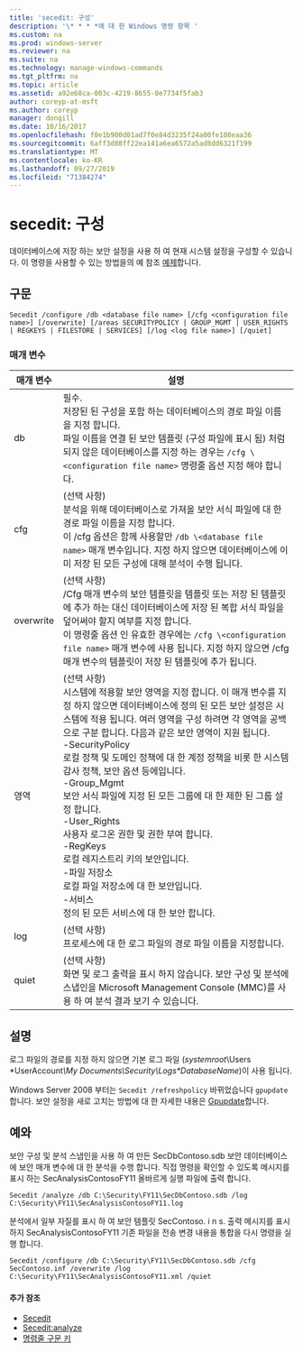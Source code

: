 ```yaml
---
title: 'secedit: 구성'
description: '\* * * *에 대 한 Windows 명령 항목 '
ms.custom: na
ms.prod: windows-server
ms.reviewer: na
ms.suite: na
ms.technology: manage-windows-commands
ms.tgt_pltfrm: na
ms.topic: article
ms.assetid: a92e68ca-003c-4219-8655-0e7734f5fab3
author: coreyp-at-msft
ms.author: coreyp
manager: dongill
ms.date: 10/16/2017
ms.openlocfilehash: f0e1b900d01ad7f0e84d3235f24a00fe108eaa36
ms.sourcegitcommit: 6aff3d88ff22ea141a6ea6572a5ad8dd6321f199
ms.translationtype: MT
ms.contentlocale: ko-KR
ms.lasthandoff: 09/27/2019
ms.locfileid: "71384274"
---
```

# <a name="seceditconfigure"></a>secedit: 구성



데이터베이스에 저장 하는 보안 설정을 사용 하 여 현재 시스템 설정을 구성할 수 있습니다. 이 명령을 사용할 수 있는 방법을의 예 참조 [예제](#BKMK_Examples)합니다.

## <a name="syntax"></a>구문

```
Secedit /configure /db <database file name> [/cfg <configuration file name>] [/overwrite] [/areas SECURITYPOLICY | GROUP_MGMT | USER_RIGHTS | REGKEYS | FILESTORE | SERVICES] [/log <log file name>] [/quiet]
```

### <a name="parameters"></a>매개 변수

|매개 변수|설명|
|---------|-----------|
|db|필수.</br>저장된 된 구성을 포함 하는 데이터베이스의 경로 파일 이름을 지정 합니다.</br>파일 이름을 연결 된 보안 템플릿 (구성 파일에 표시 됨) 처럼 되지 않은 데이터베이스를 지정 하는 경우는 `/cfg \<configuration file name>` 명령줄 옵션 지정 해야 합니다.|
|cfg|(선택 사항)</br>분석을 위해 데이터베이스로 가져올 보안 서식 파일에 대 한 경로 파일 이름을 지정 합니다.</br>이 /cfg 옵션은 함께 사용할만 `/db \<database file name>` 매개 변수입니다. 지정 하지 않으면 데이터베이스에 이미 저장 된 모든 구성에 대해 분석이 수행 됩니다.|
|overwrite|(선택 사항)</br>/Cfg 매개 변수의 보안 템플릿을 템플릿 또는 저장 된 템플릿에 추가 하는 대신 데이터베이스에 저장 된 복합 서식 파일을 덮어써야 할지 여부를 지정 합니다.</br>이 명령줄 옵션 인 유효한 경우에는 `/cfg \<configuration file name>` 매개 변수에 사용 됩니다. 지정 하지 않으면 /cfg 매개 변수의 템플릿이 저장 된 템플릿에 추가 됩니다.|
|영역|(선택 사항)</br>시스템에 적용할 보안 영역을 지정 합니다. 이 매개 변수를 지정 하지 않으면 데이터베이스에 정의 된 모든 보안 설정은 시스템에 적용 됩니다. 여러 영역을 구성 하려면 각 영역을 공백으로 구분 합니다. 다음과 같은 보안 영역이 지원 됩니다.</br>-SecurityPolicy</br>    로컬 정책 및 도메인 정책에 대 한 계정 정책을 비롯 한 시스템 감사 정책, 보안 옵션 등에입니다.</br>-Group_Mgmt</br>    보안 서식 파일에 지정 된 모든 그룹에 대 한 제한 된 그룹 설정 합니다.</br>-User_Rights</br>    사용자 로그온 권한 및 권한 부여 합니다.</br>-RegKeys</br>    로컬 레지스트리 키의 보안입니다.</br>-파일 저장소</br>    로컬 파일 저장소에 대 한 보안입니다.</br>-서비스</br>    정의 된 모든 서비스에 대 한 보안 합니다.|
|log|(선택 사항)</br>프로세스에 대 한 로그 파일의 경로 파일 이름을 지정합니다.|
|quiet|(선택 사항)</br>화면 및 로그 출력을 표시 하지 않습니다. 보안 구성 및 분석에 스냅인을 Microsoft Management Console (MMC)를 사용 하 여 분석 결과 보기 수 있습니다.|

## <a name="remarks"></a>설명

로그 파일의 경로를 지정 하지 않으면 기본 로그 파일 (*systemroot*\Users \*UserAccount<em>\My Documents\Security\Logs\*DatabaseName</em>)이 사용 됩니다.

Windows Server 2008 부터는 `Secedit /refreshpolicy` 바뀌었습니다 `gpupdate`합니다. 보안 설정을 새로 고치는 방법에 대 한 자세한 내용은 [Gpupdate](gpupdate.md)합니다.

## <a name="BKMK_Examples"></a>예와

보안 구성 및 분석 스냅인을 사용 하 여 만든 SecDbContoso.sdb 보안 데이터베이스에 보안 매개 변수에 대 한 분석을 수행 합니다. 직접 명령을 확인할 수 있도록 메시지를 표시 하는 SecAnalysisContosoFY11 올바르게 실행 파일에 출력 합니다.
```
Secedit /analyze /db C:\Security\FY11\SecDbContoso.sdb /log C:\Security\FY11\SecAnalysisContosoFY11.log
```
분석에서 일부 자질를 표시 하 여 보안 템플릿 SecContoso. i n s. 출력 메시지를 표시 하지 SecAnalysisContosoFY11 기존 파일을 전송 변경 내용을 통합을 다시 명령을 실행 합니다.
```
Secedit /configure /db C:\Security\FY11\SecDbContoso.sdb /cfg SecContoso.inf /overwrite /log C:\Security\FY11\SecAnalysisContosoFY11.xml /quiet
```

#### <a name="additional-references"></a>추가 참조

-   [Secedit](secedit.md)
-   [Secedit:analyze](secedit-analyze.md)
-   [명령줄 구문 키](command-line-syntax-key.md)